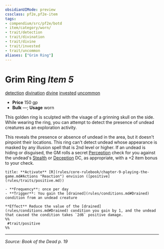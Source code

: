 ```yaml
---
obsidianUIMode: preview
cssclass: pf2e,pf2e-item
tags:
- compendium/src/pf2e/botd
- item/category/worn/
- trait/detection
- trait/divination
- trait/divine
- trait/invested
- trait/uncommon
aliases: ["Grim Ring"]
---
```

# Grim Ring *Item 5*  
[detection](detection.md "Detection Effect Trait")  [divination](divination.md "Divination School Trait")  [divine](divine.md "Divine Tradition Trait")  [invested](invested.md "Invested Item Trait")  [uncommon](uncommon.md "Uncommon Rarity Trait")  

- **Price** 150 gp
- **Bulk** —; **Usage** worn

This golden ring is sculpted with the visage of a grinning skull on the side. While wearing the ring, you can attempt to detect the presence of undead creatures as an exploration activity.

This reveals the presence or absence of undead in the area, but it doesn't pinpoint their locations. This ring can't detect undead whose appearance is masked by any illusion spell that is 2nd level or higher. If an undead is hiding or disguised, the GM rolls a secret [Perception](skills.md#Perception) check for you against the undead's [Stealth](skills.md#Stealth) or [Deception](skills.md#Deception) DC, as appropriate, with a +2 item bonus to your check.

```ad-embed-ability
title: **Activate** [R](rules/core-rulebook/chapter-9-playing-the-game.md#Actions "Reaction") envision ([positive](rules/traits/positive.md))

- **Frequency**: once per day
- **Trigger**: You gain the [drained](rules/conditions.md#Drained) condition from an undead creature

**Effect** Reduce the value of the [drained](rules/conditions.md#Drained) condition you gain by 1, and the undead that caused the condition takes `2d6` positive damage.  
%%
 #trait/positive 
%%
```


---
*Source: Book of the Dead p. 19*